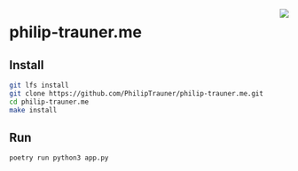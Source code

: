 <img align="right" src="http://static.philip-trauner.me/touch-icon.png"></img>
# philip-trauner.me

## Install
```bash
git lfs install
git clone https://github.com/PhilipTrauner/philip-trauner.me.git
cd philip-trauner.me
make install
```

## Run
```bash
poetry run python3 app.py
```